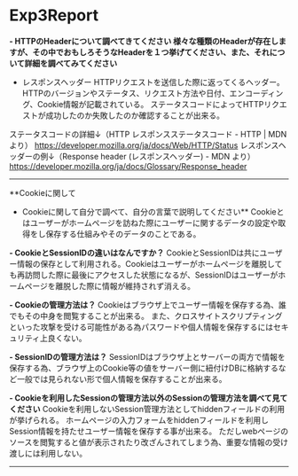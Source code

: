 # Exp3Report

**- HTTPのHeaderについて調べてきてください
様々な種類のHeaderが存在しますが、その中でおもしろそうなHeaderを１つ挙げてください、また、それについて詳細を調べてみてください**

- レスポンスヘッダー
HTTPリクエストを送信した際に返ってくるヘッダー。
HTTPのバージョンやステータス、リクエスト方法や日付、エンコーディング、Cookie情報が記載されている。
ステータスコードによってHTTPリクエストが成功したのか失敗したのか確認することが出来る。

ステータスコードの詳細↓（HTTP レスポンスステータスコード - HTTP | MDN より）
https://developer.mozilla.org/ja/docs/Web/HTTP/Status
レスポンスヘッダーの例↓（Response header (レスポンスヘッダー) - MDN より）
https://developer.mozilla.org/ja/docs/Glossary/Response_header

***

**Cookieに関して
- Cookieに関して自分で調べて、自分の言葉で説明してください**
Cookieとはユーザーがホームページを訪ねた際にユーザーに関するデータの設定や取得をし保存する仕組みやそのデータのことである。

**- CookieとSessionIDの違いはなんですか？**
CookieとSessionIDは共にユーザー情報の保存として利用される。Cookieはユーザーがホームページを離脱しても再訪問した際に最後にアクセスした状態になるが、SessionIDはユーザーがホームページを離脱した際に情報が維持されず消える。

**- Cookieの管理方法は？**
Cookieはブラウザ上でユーザー情報を保存する為、誰でもその中身を閲覧することが出来る。
また、クロスサイトスクリプティングといった攻撃を受ける可能性がある為パスワードや個人情報を保存するにはセキュリティ上良くない。

**- SessionIDの管理方法は？**
SessionIDはブラウザ上とサーバーの両方で情報を保存する為、ブラウザ上のCookie等の値をサーバー側に紐付けDBに格納するなど一般では見られない形で個人情報を保存することが出来る。

**- Cookieを利用したSessionの管理方法以外のSessionの管理方法を調べて見てください**
Cookieを利用しないSession管理方法としてhiddenフィールドの利用が挙げられる。
ホームページの入力フォームをhiddenフィールドを利用しSession情報を持たせユーザー情報を保存する事が出来る。
ただしwebページのソースを閲覧すると値が表示されたり改ざんされてしまう為、重要な情報の受け渡しには利用しない。

***

